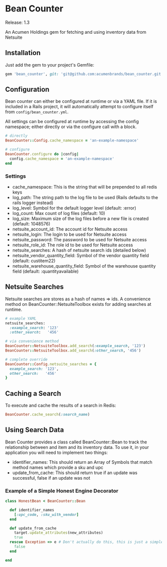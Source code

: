 # Bean Counter

Release: 1.3

An Acumen Holdings gem for fetching and using inventory data from Netsuite

## Installation

Just add the gem to your project's Gemfile:

````ruby
gem 'bean_counter', git: 'git@github.com:acumenbrands/bean_counter.git', tag: '1.3'
````

## Configuration

Bean counter can either be configured at runtime or via a YAML file. If it is included in a Rails project, it will automatically attempt to configure itself from `config/bean_counter.yml`.

All settings can be configured at runtime by accessing the config namespace; either directly or via the configure call with a block.

````ruby
# directly
BeanCounter::Config.cache_namespace = 'an-example-namespace'

# configure
BeanCounter.configure do |config|
  config.cache_namespace = 'an-example-namespace'
end
````

### Settings

* cache_namespace: This is the string that will be prepended to all redis keys
* log_path: The string path to the log file to be used (Rails defaults to the rails logger instead)
* log_level: Symbol for the default logger level (default: :error)
* log_count: Max count of log files (default: 10)
* log_size: Maximum size of the log files before a new file is created (default: 1048576)
* netsuite_account_id: The account id for Netsuite access
* netsuite_login: The login to be used for Netsuite access
* netsuite_password: The password to be used for Netsuite access
* netsuite_role_id: The role id to be used for Netsuite access
* netsuite_searches: A hash of netsuite search ids (detailed below)
* netsuite_vendor_quantity_field: Symbol of the vendor quantity field (default: custitem22)
* netsuite_warehouse_quantity_field: Symbol of the warehouse quantity field (default: :quantityavailable)

## Netsuite Searches

Netsuite searches are stores as a hash of names => ids. A convenience method on BeanCounter::NetsuiteToolbox exists for adding searches at runtime.

````ruby
# example YAML
netsuite_searches:
  :example_search: '123'
  :other_search:   '456'

# via convenience method
BeanCounter::NetsuiteToolbox.add_search(:example_search, '123')
BeanCounter::NetsuiteToolbox.add_search(:other_search, '456')

# complete override
BeanCounter::Config.netsuite_searches = {
  example_search: '123',
  other_search:   '456'
}
````

## Caching a Search

To execute and cache the results of a search in Redis:

````ruby
BeanCounter.cache_search(:search_name)
````

## Using Search Data

Bean Counter provides a class called BeanCounter::Bean to track the relationship between and item and its inventory data. To use it, in your application you will need to implement two things:

* identifier_names: This should return an Array of Symbols that match method names which provide a sku and upc
* update_from_cache: This should return true if an update was successful, false if an update was not

### Example of a Simple Honest Engine Decorator

````ruby
class HonestBean < BeanCounter::Bean

  def identifier_names
    [:upc_code, :sku_with_vendor]
  end

  def update_from_cache
    target.update_attributes(new_attributes)
    true
  rescue Exception => e # Don't actually do this, this is just a simple example
    false
  end

end
````
